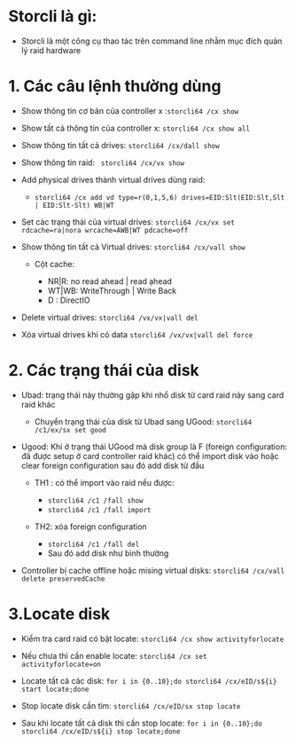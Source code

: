 # Storcli là gì:
- Storcli là một công cụ thao tác trên command line nhằm mục đích quản lý raid hardware

# 1. Các câu lệnh thường dùng
- Show thông tin cơ bản của controller x :`storcli64 /cx show`

- Show tất cả thông tin của controller x: `storcli64 /cx show all`

- Show thông tin tất cả drives: `storcli64 /cx/dall show`

- Show thông tin raid:
` storcli64 /cx/vx show`

- Add physical drives thành virtual drives dùng raid: 

    - `storcli64 /cx add vd type=r(0,1,5,6) drives=EID:Slt(EID:Slt,Slt | EID:Slt-Slt) WB|WT`



- Set các trạng thái của virtual drives: `storcli64 /cx/vx set rdcache=ra|nora wrcache=AWB|WT pdcache=off`


- Show thông tin tất cả Virtual drives: `storcli64 /cx/vall show`

    - Cột cache:

        - NR|R: no read ahead | read ạhead 
        - WT|WB: WriteThrough | Write Back
        - D : DirectIO

- Delete virtual drives: `storcli64 /vx/vx|vall del`

- Xóa virtual drives khi có data `storcli64 /vx/vx|vall del force`

# 2. Các trạng thái của disk
- Ubad: trạng thái này thường gặp khi nhổ disk từ card raid này sang card raid khác

    - Chuyển trạng thái của disk từ Ubad sang UGood: `storcli64 /c1/ex/sx set good`

- Ugood: Khi ở trạng thái UGood mà disk group là F (foreign configuration: đã được setup ở card controller raid khác) có thể import disk vào 
hoặc clear foreign configuration sau đó add disk từ đầu

    - TH1 : có thể import vào raid nếu được:
    
        - `storcli64 /c1 /fall show`
        - `storcli64 /c1 /fall import`

    - TH2: xóa foreign configuration

        - `storcli64 /c1 /fall del`
        - Sau đó add disk như bình thường

- Controller bị cache offline hoặc mising virtual disks: `storcli64 /cx/vall delete preservedCache`

# 3.Locate disk
- Kiểm tra card raid có bật locate: `storcli64 /cx show activityforlocate`

- Nếu chưa thì cần enable locate: `storcli64 /cx set activityforlocate=on`

- Locate tất cả các disk: `for i in {0..10};do storcli64 /cx/eID/s${i} start locate;done`

- Stop locate disk cần tìm: `storcli64 /cx/eID/sx stop locate`

- Sau khi locate tất cả disk thì cần stop locate: `for i in {0..10};do storcli64 /cx/eID/s${i} stop locate;done`

